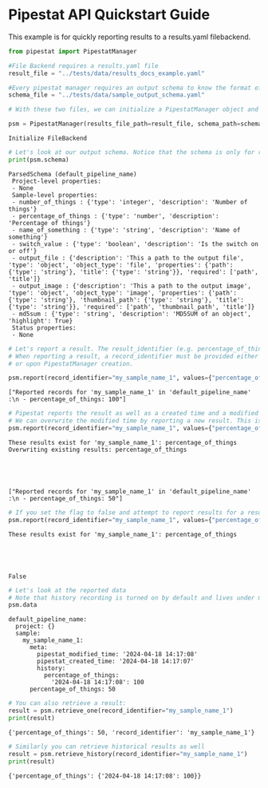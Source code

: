 # Pipestat API Quickstart Guide

This example is for quickly reporting results to a results.yaml filebackend.


```python
from pipestat import PipestatManager

#File Backend requires a results.yaml file
result_file = "../tests/data/results_docs_example.yaml"

#Every pipestat manager requires an output schema to know the format of results
schema_file = "../tests/data/sample_output_schema.yaml"

# With these two files, we can initialize a PipestatManager object and begin reporting results
```


```python
psm = PipestatManager(results_file_path=result_file, schema_path=schema_file)
```

    Initialize FileBackend



```python
# Let's look at our output schema. Notice that the schema is only for reporting sample-level results
print(psm.schema)
```

    ParsedSchema (default_pipeline_name)
     Project-level properties:
     - None
     Sample-level properties:
     - number_of_things : {'type': 'integer', 'description': 'Number of things'}
     - percentage_of_things : {'type': 'number', 'description': 'Percentage of things'}
     - name_of_something : {'type': 'string', 'description': 'Name of something'}
     - switch_value : {'type': 'boolean', 'description': 'Is the switch on or off'}
     - output_file : {'description': 'This a path to the output file', 'type': 'object', 'object_type': 'file', 'properties': {'path': {'type': 'string'}, 'title': {'type': 'string'}}, 'required': ['path', 'title']}
     - output_image : {'description': 'This a path to the output image', 'type': 'object', 'object_type': 'image', 'properties': {'path': {'type': 'string'}, 'thumbnail_path': {'type': 'string'}, 'title': {'type': 'string'}}, 'required': ['path', 'thumbnail_path', 'title']}
     - md5sum : {'type': 'string', 'description': 'MD5SUM of an object', 'highlight': True}
     Status properties:
     - None



```python
# Let's report a result. The result_identifier (e.g. percentage_of_things) must be in the output schema.
# When reporting a result, a record_identifier must be provided either at the time of reporting 
# or upon PipestatManager creation.

psm.report(record_identifier="my_sample_name_1", values={"percentage_of_things": 100})
```




    ["Reported records for 'my_sample_name_1' in 'default_pipeline_name' :\n - percentage_of_things: 100"]




```python
# Pipestat reports the result as well as a created time and a modified time.
# We can overwrite the modified time by reporting a new result. This is because force_overwrite defaults to True
psm.report(record_identifier="my_sample_name_1", values={"percentage_of_things": 50})
```

    These results exist for 'my_sample_name_1': percentage_of_things
    Overwriting existing results: percentage_of_things





    ["Reported records for 'my_sample_name_1' in 'default_pipeline_name' :\n - percentage_of_things: 50"]




```python
# If you set the flag to false and attempt to report results for a result that already exists...
psm.report(record_identifier="my_sample_name_1", values={"percentage_of_things": 50}, force_overwrite=False)
```

    These results exist for 'my_sample_name_1': percentage_of_things





    False




```python
# Let's look at the reported data
# Note that history recording is turned on by default and lives under meta -> history keys
psm.data
```




    default_pipeline_name:
      project: {}
      sample:
        my_sample_name_1:
          meta:
            pipestat_modified_time: '2024-04-18 14:17:08'
            pipestat_created_time: '2024-04-18 14:17:07'
            history:
              percentage_of_things:
                '2024-04-18 14:17:08': 100
          percentage_of_things: 50





```python
# You can also retrieve a result:
result = psm.retrieve_one(record_identifier="my_sample_name_1")
print(result)
```

    {'percentage_of_things': 50, 'record_identifier': 'my_sample_name_1'}



```python
# Similarly you can retrieve historical results as well
result = psm.retrieve_history(record_identifier="my_sample_name_1")
print(result)
```

    {'percentage_of_things': {'2024-04-18 14:17:08': 100}}



```python

```
